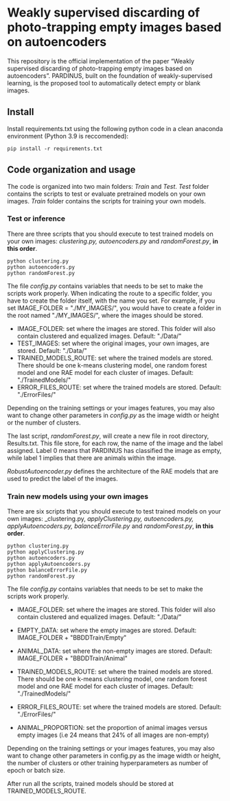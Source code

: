 # Weakly supervised discarding of photo-trapping empty images based on autoencoders

This repository is the official implementation of the paper “Weakly supervised discarding of photo-trapping empty images based on autoencoders”. PARDINUS, built on the foundation of weakly-supervised learning, is the proposed tool to automatically detect empty or blank images.


## Install

Install requirements.txt using the following python code in a clean anaconda environment (Python 3.9 is reccomended):

```
pip install -r requirements.txt

```


## Code organization and usage
The code is organized into two main folders: _Train_ and _Test_. _Test_ folder contains the scripts to test or evaluate pretrained models on your own images. _Train_ folder contains the scripts for training your own models.

### Test or inference

There are three scripts that you should execute to test trained models on your own images: _clustering.py, autoencoders.py_ and _randomForest.py_, __in this order__. 

```
python clustering.py
python autoencoders.py
python randomForest.py
```


The file _config.py_ contains variables that needs to be set to make the scripts work properly. When indicating the route to a specific folder, you have to create the folder itself, with the name you set. For example, if you set IMAGE_FOLDER = "./MY_IMAGES/", you would have to create a folder in the root named "./MY_IMAGES/", where the images should be stored.

- IMAGE_FOLDER: set where the images are stored. This folder will also contain clustered and equalized images. Default: "./Data/"
- TEST_IMAGES: set where the original images, your own images, are stored. Default: "./Data/"
- TRAINED_MODELS_ROUTE: set where the trained models are stored. There should be one k-means clustering model, one random forest model and one RAE model for each cluster of images. Default: "./TrainedModels/"
- ERROR_FILES_ROUTE: set where the trained models are stored. Default: "./ErrorFiles/"

Depending on the training settings or your images features, you may also want to change other parameters in _config.py_ as the image width or height or the number of clusters.

The last script, _randomForest.py_, will create a new file in root directory, Results.txt. This file store, for each row, the name of the image and the label assigned. Label 0 means that PARDINUS has classified the image as empty, while label 1 implies that there are animals within the image.

_RobustAutoencoder.py_ defines the architecture of the RAE models that are used to predict the label of the images.

### Train new models using your own images

There are six scripts that you should execute to test trained models on your own images: _clustering.py, _applyClustering.py, autoencoders.py, applyAutoencoders.py, balanceErrorFile.py_ and _randomForest.py_, __in this order__. 

```
python clustering.py
python applyClustering.py
python autoencoders.py
python applyAutoencoders.py
python balanceErrorFile.py
python randomForest.py
```
The file _config.py_ contains variables that needs to be set to make the scripts work properly.

- IMAGE_FOLDER: set where the images are stored. This folder will also contain clustered and equalized images. Default: "./Data/"

- EMPTY_DATA: set where the empty images are stored. Default: IMAGE_FOLDER + "BBDDTrain/Empty"

- ANIMAL_DATA: set where the non-empty images are stored. Default: IMAGE_FOLDER + "BBDDTrain/Animal"

- TRAINED_MODELS_ROUTE: set where the trained models are stored. There should be one k-means clustering model, one random forest model and one RAE model for each cluster of images. Default: "./TrainedModels/"

- ERROR_FILES_ROUTE: set where the trained models are stored. Default: "./ErrorFiles/"

- ANIMAL_PROPORTION: set the proportion of animal images versus empty images (i.e 24 means that 24% of all images are non-empty)


Depending on the training settings or your images features, you may also want to change other parameters in config.py as the image width or height, the number of clusters or other training hyperparameters as number of epoch or batch size.

After run all the scripts, trained models should be stored at TRAINED_MODELS_ROUTE.